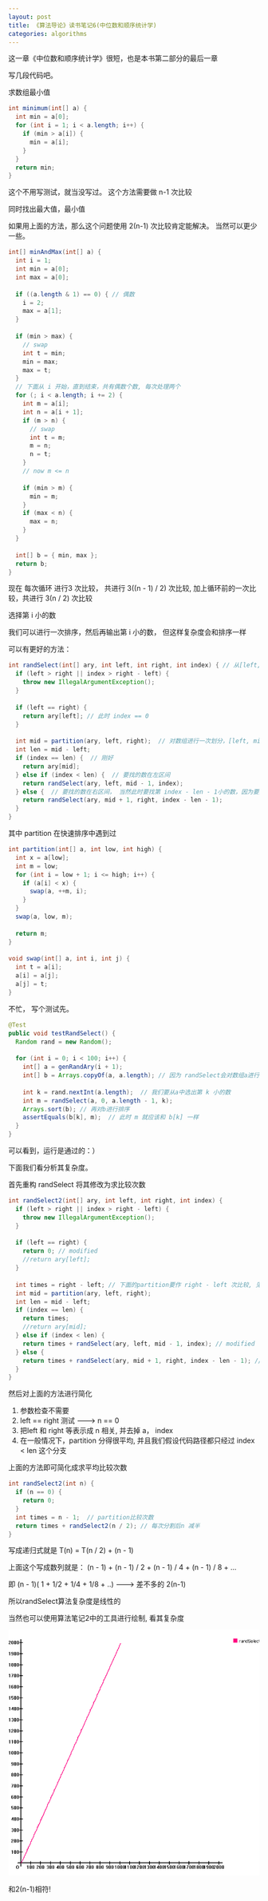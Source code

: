 ```yaml
---
layout: post
title: 《算法导论》读书笔记6(中位数和顺序统计学)
categories: algorithms
---
```



这一章《中位数和顺序统计学》很短，也是本书第二部分的最后一章

写几段代码吧。

求数组最小值

```java
int minimum(int[] a) {  
  int min = a[0];  
  for (int i = 1; i < a.length; i++) {  
    if (min > a[i]) {  
      min = a[i];  
    }  
  }  
  return min;  
}  
```

这个不用写测试，就当没写过。 这个方法需要做 n-1 次比较
 
同时找出最大值，最小值
 
如果用上面的方法，那么这个问题使用 2(n-1) 次比较肯定能解决。 当然可以更少一些。
 
```java
int[] minAndMax(int[] a) {  
  int i = 1;  
  int min = a[0];  
  int max = a[0];  
    
  if ((a.length & 1) == 0) { // 偶数  
    i = 2;  
    max = a[1];  
  }  
    
  if (min > max) {  
    // swap  
    int t = min;  
    min = max;  
    max = t;  
  }  
  // 下面从 i 开始，直到结束，共有偶数个数, 每次处理两个  
  for (; i < a.length; i += 2) {  
    int m = a[i];  
    int n = a[i + 1];  
    if (m > n) {  
      // swap  
      int t = m;  
      m = n;  
      n = t;  
    }  
    // now m <= n  
      
    if (min > m) {  
      min = m;  
    }  
    if (max < n) {  
      max = n;  
    }  
  }  
    
  int[] b = { min, max };  
  return b;  
}  
```
 

现在 每次循环 进行3 次比较， 共进行 3((n - 1) / 2) 次比较, 加上循环前的一次比较，共进行 3(n / 2) 次比较
 
选择第 i 小的数
 
我们可以进行一次排序，然后再输出第 i 小的数， 但这样复杂度会和排序一样
 
可以有更好的方法：
 
```java
int randSelect(int[] ary, int left, int right, int index) { // 从[left, right] 中找出第 index 小的数  
  if (left > right || index > right - left) {  
    throw new IllegalArgumentException();  
  }  
    
  if (left == right) {  
    return ary[left]; // 此时 index == 0  
  }  
  
  int mid = partition(ary, left, right);  // 对数组进行一次划分，[left, mid - 1] [mid] [mid + 1, right]  
  int len = mid - left;  
  if (index == len) {  // 刚好  
    return ary[mid];  
  } else if (index < len) {  // 要找的数在左区间  
    return randSelect(ary, left, mid - 1, index);  
  } else {  // 要找的数在右区间， 当然此时要找第 index - len - 1小的数，因为要扣除左区间以及mid  
    return randSelect(ary, mid + 1, right, index - len - 1);  
  }  
}  
```
 
其中 partition 在快速排序中遇到过
 
```java
int partition(int[] a, int low, int high) {  
  int x = a[low];  
  int m = low;  
  for (int i = low + 1; i <= high; i++) {  
    if (a[i] < x) {  
      swap(a, ++m, i);  
    }  
  }  
  swap(a, low, m);  
    
  return m;  
}  
  
void swap(int[] a, int i, int j) {  
  int t = a[i];  
  a[i] = a[j];  
  a[j] = t;  
}  
```
 
不忙， 写个测试先。
 
```java
@Test  
public void testRandSelect() {  
  Random rand = new Random();  
    
  for (int i = 0; i < 100; i++) {  
    int[] a = genRandAry(i + 1);  
    int[] b = Arrays.copyOf(a, a.length); // 因为 randSelect会对数组a进行重排，所以先copy一份  
      
    int k = rand.nextInt(a.length);  // 我们要从a中选出第 k 小的数  
    int m = randSelect(a, 0, a.length - 1, k);   
    Arrays.sort(b); // 再对b进行排序  
    assertEquals(b[k], m);  // 此时 m 就应该和 b[k] 一样  
  }  
}  
```
 
可以看到，运行是通过的：）
 
下面我们看分析其复杂度。
 
 首先重构 randSelect 将其修改为求比较次数
 
 
```java
int randSelect2(int[] ary, int left, int right, int index) {  
  if (left > right || index > right - left) {  
    throw new IllegalArgumentException();  
  }  
    
  if (left == right) {  
    return 0; // modified  
    //return ary[left];  
  }  
  
  int times = right - left; // 下面的partition要作 right - left 次比较, 见快速排序（笔记4)  
  int mid = partition(ary, left, right);  
  int len = mid - left;  
  if (index == len) {  
    return times;  
    //return ary[mid];  
  } else if (index < len) {  
    return times + randSelect(ary, left, mid - 1, index); // modified  
  } else {  
    return times + randSelect(ary, mid + 1, right, index - len - 1); // modified  
  }  
}  
```
 
然后对上面的方法进行简化
1.  参数检查不需要
2. left == right 测试 ---> n == 0
3. 把left 和 right 等表示成 n 相关, 并去掉 a， index
3. 在一般情况下，partition 分得很平均, 并且我们假设代码路径都只经过 index < len 这个分支
 
上面的方法即可简化成求平均比较次数
 
```java
int randSelect2(int n) {  
  if (n == 0) {  
    return 0;  
  }  
  int times = n - 1;  // partition比较次数  
  return times + randSelect2(n / 2); // 每次分割后n 减半  
}  
```
 
写成递归式就是 T(n) = T(n / 2) + (n - 1) 
 
上面这个写成数列就是： (n - 1) + (n - 1) / 2 + (n - 1) / 4 + (n - 1) / 8 + ...
 
即 (n - 1)( 1 + 1/2 + 1/4 + 1/8 + ..) ---> 差不多的 2(n-1) 
 
所以randSelect算法复杂度是线性的 
 
当然也可以使用算法笔记2中的工具进行绘制, 看其复杂度
 
![复杂度](/assets/reading/algo/01.gif)
 
和2(n-1)相符!
